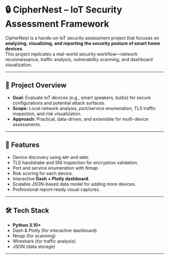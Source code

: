 # 🔒 CipherNest – IoT Security Assessment Framework

CipherNest is a hands-on IoT security assessment project that focuses on **analyzing, visualizing, and reporting the security posture of smart home devices**.  
This project replicates a real-world security workflow—network reconnaissance, traffic analysis, vulnerability scanning, and dashboard visualization.

---

## 📌 Project Overview
- **Goal:** Evaluate IoT devices (e.g., smart speakers, bulbs) for secure configurations and potential attack surfaces.
- **Scope:** Local network analysis, port/service enumeration, TLS traffic inspection, and risk visualization.
- **Approach:** Practical, data-driven, and extensible for multi-device assessments.

---

## 🚀 Features
- Device discovery using `ARP` and `mDNS`.
- TLS handshake and SNI inspection for encryption validation.
- Port and service enumeration with Nmap.
- Risk scoring for each device.
- Interactive **Dash + Plotly dashboard**.
- Scalable JSON-based data model for adding more devices.
- Professional report-ready visual captures.

---

## 🛠 Tech Stack
- **Python 3.10+**
- Dash & Plotly (for interactive dashboard)
- Nmap (for scanning)
- Wireshark (for traffic analysis)
- JSON (data storage)

---


